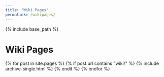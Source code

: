 ```yaml
---
title: "Wiki Pages"
permalink: /wikipages/
---
```


{% include base_path %}

<h1>Wiki Pages</h1>
{% for post in site.pages %}
  {% if post.url contains "wiki/" %}
    {% include archive-single.html %}
  {% endif %}
{% endfor %}